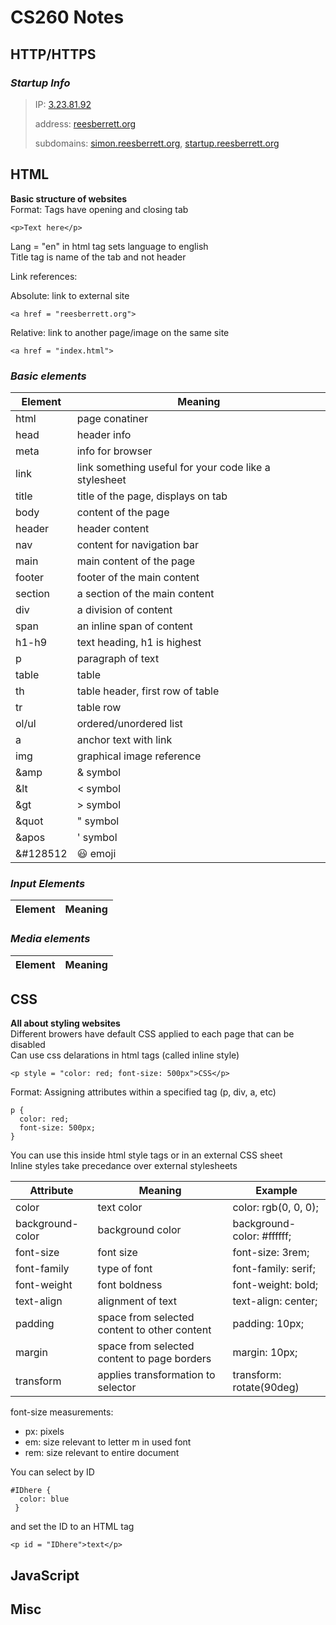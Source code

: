 # CS260 Notes

## HTTP/HTTPS

### *Startup Info*
> IP: [3.23.81.92](3.23.81.92)  
>  
> address: [reesberrett.org](reesberrett.org)  
>   
> subdomains: [simon.reesberrett.org](simon.reesberrett.org), [startup.reesberrett.org](startup.reesberrett.org) 
  
## HTML

**Basic structure of websites**  
Format: Tags have opening and closing tab  
```
<p>Text here</p>
```
Lang = "en" in html tag sets language to english  
Title tag is name of the tab and not header  
  
Link references: 
  
Absolute: link to external site  
```
<a href = "reesberrett.org">  
```
    
Relative: link to another page/image on the same site  
```
<a href = "index.html">  
```

### *Basic elements*

Element | Meaning 
------- | -------
html | page conatiner
head | header info 
meta | info for browser
link | link something useful for your code like a stylesheet
title | title of the page, displays on tab
body | content of the page
header | header content
nav | content for navigation bar
main | main content of the page
footer | footer of the main content
section | a section of the main content
div | a division of content
span | an inline span of content
h1-h9 | text heading, h1 is highest
p | paragraph of text
table | table
th | table header, first row of table
tr | table row
ol/ul | ordered/unordered list
a | anchor text with link
img | graphical image reference
&amp | & symbol
&lt | < symbol
&gt | > symbol
&quot | " symbol
&apos | ' symbol
&#128512 | 😃 emoji

### *Input Elements*

Element | Meaning
------- | -------

### *Media elements*

Element | Meaning
------- | -------

## CSS

**All about styling websites**  
Different browers have default CSS applied to each page that can be disabled  
Can use css delarations in html tags (called inline style)  
```
<p style = "color: red; font-size: 500px">CSS</p>
```
Format: Assigning attributes within a specified tag (p, div, a, etc)
```
p {
  color: red;
  font-size: 500px;
}
```
You can use this inside html style tags or in an external CSS sheet  
Inline styles take precedance over external stylesheets  

Attribute | Meaning | Example
--------- | ------- | -------
color     | text color | color: rgb(0, 0, 0);
background-color | background color | background-color: #ffffff;
font-size | font size | font-size: 3rem;
font-family | type of font | font-family: serif;
font-weight | font boldness | font-weight: bold;
text-align | alignment of text | text-align: center;
padding | space from selected content to other content | padding: 10px;
margin | space from selected content to page borders | margin: 10px;
transform | applies transformation to selector | transform: rotate(90deg)

font-size measurements:
- px: pixels
- em: size relevant to letter m in used font
- rem: size relevant to entire document

You can select by ID
```
#IDhere {
  color: blue
 }
 ```
 and set the ID to an HTML tag
 ```
 <p id = "IDhere">text</p>
 ```

## JavaScript

## Misc
